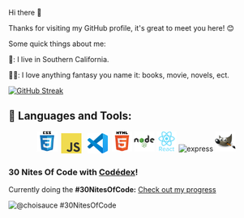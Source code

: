 Hi there 👋

Thanks for visiting my GitHub profile, it's great to meet you here! 😊

Some quick things about me:

🌴: I live in Southern California.

🧜‍♀️: I love anything fantasy you name it: books, movie, novels, ect.

[![GitHub Streak](https://github-readme-streak-stats.herokuapp.com/?user=JSMarsh813&theme=tokyonight)](https://git.io/streak-stats)

## 🧰 Languages and Tools:
<p align="center">
<img src="https://raw.githubusercontent.com/devicons/devicon/master/icons/css3/css3-original-wordmark.svg" alt="css3" style="max-width: 100%;" width="40" height="40">
<img src="https://raw.githubusercontent.com/github/explore/80688e429a7d4ef2fca1e82350fe8e3517d3494d/topics/javascript/javascript.png" alt="Javascript" height="40" style="vertical-align:top; margin:4px">
<img src="https://raw.githubusercontent.com/github/explore/80688e429a7d4ef2fca1e82350fe8e3517d3494d/topics/visual-studio-code/visual-studio-code.png" alt="VS Code" height="40" style="vertical-align:top; margin:4px">
<img src="https://raw.githubusercontent.com/devicons/devicon/master/icons/html5/html5-original-wordmark.svg" alt="html5" style="max-width: 100%;" width="40" height="40">
<img src="https://raw.githubusercontent.com/devicons/devicon/master/icons/nodejs/nodejs-original-wordmark.svg" alt="nodejs" style="max-width: 100%;" width="40" height="40">
<img src="https://raw.githubusercontent.com/devicons/devicon/master/icons/react/react-original-wordmark.svg" alt="react" style="max-width: 100%;" width="40" height="40">
<img src="https://user-images.githubusercontent.com/97814431/170081210-73593c53-48ce-4ad1-bd96-d370c124cc2c.png" alt="express" style="max-width: 100%;" width="90" height="40">
<img src="https://github.com/devicons/devicon/blob/master/icons/gimp/gimp-original.svg" alt="GIMP" style="max-width: 100%;" width="40" height="40">

<h3>30 Nites Of Code with <a href="https://codedex.io" target="_blank">Codédex</a>!</h3>

Currently doing the
**#30NitesOfCode:**
[Check out my progress](https://codedex.io/@janetspell68760/30-nites-of-code)  

![@choisauce #30NitesOfCode](https://codedex.io/api/petStatus?user=janetspell68760)
